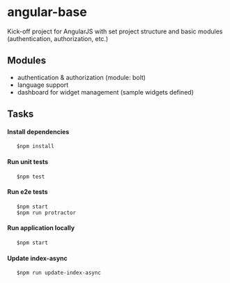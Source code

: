 angular-base
============

Kick-off project for AngularJS with set project structure and basic modules (authentication, authorization, etc.)

## Modules

* authentication & authorization (module: bolt)
* language support
* dashboard for widget management (sample widgets defined)

## Tasks

#### Install dependencies

```shell
   $npm install
```

#### Run unit tests

```shell
   $npm test
```

#### Run e2e tests

```shell
   $npm start
   $npm run protractor
```

#### Run application locally

```shell
   $npm start
```

#### Update index-async 

```shell
   $npm run update-index-async
```
